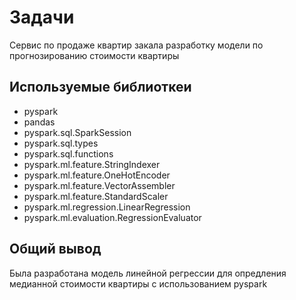 # Задачи
Сервис по продаже квартир закала разработку модели по прогнозированию стоимости квартиры 
## Используемые библиоткеи
* pyspark
* pandas
* pyspark.sql.SparkSession
* pyspark.sql.types
* pyspark.sql.functions
* pyspark.ml.feature.StringIndexer
* pyspark.ml.feature.OneHotEncoder
* pyspark.ml.feature.VectorAssembler
* pyspark.ml.feature.StandardScaler
* pyspark.ml.regression.LinearRegression
* pyspark.ml.evaluation.RegressionEvaluator

## Общий вывод
Была разработана модель линейной регрессии для опредления медианной стоимости квартиры с использованием
pyspark
